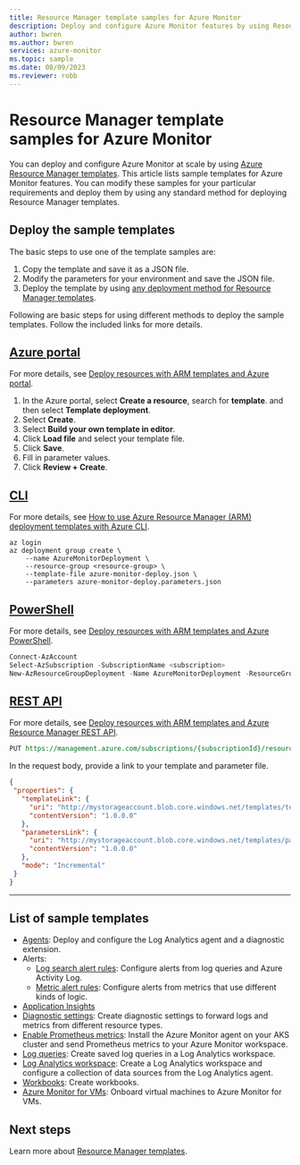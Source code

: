 ```yaml
---
title: Resource Manager template samples for Azure Monitor
description: Deploy and configure Azure Monitor features by using Resource Manager templates.
author: bwren
ms.author: bwren
services: azure-monitor
ms.topic: sample
ms.date: 08/09/2023
ms.reviewer: robb
---
```

# Resource Manager template samples for Azure Monitor

You can deploy and configure Azure Monitor at scale by using [Azure Resource Manager templates](../azure-resource-manager/templates/syntax.md). This article lists sample templates for Azure Monitor features. You can modify these samples for your particular requirements and deploy them by using any standard method for deploying Resource Manager templates.

## Deploy the sample templates

The basic steps to use one of the template samples are:

1. Copy the template and save it as a JSON file.
2. Modify the parameters for your environment and save the JSON file.
3. Deploy the template by using [any deployment method for Resource Manager templates](../azure-resource-manager/templates/deploy-portal.md).

Following are basic steps for using different methods to deploy the sample templates. Follow the included links for more details.

## [Azure portal](#tab/portal)

For more details, see [Deploy resources with ARM templates and Azure portal](../azure-resource-manager/templates/deploy-portal.md).

1. In the Azure portal, select **Create a resource**, search for **template**. and then select **Template deployment**.
2. Select **Create**.
4. Select **Build your own template in editor**.
5. Click **Load file** and select your template file.
6. Click **Save**.
7. Fill in parameter values.
8. Click **Review + Create**.

## [CLI](#tab/cli)

For more details, see [How to use Azure Resource Manager (ARM) deployment templates with Azure CLI](../azure-resource-manager/templates/deploy-cli.md).

```azurecli
az login
az deployment group create \
    --name AzureMonitorDeployment \
    --resource-group <resource-group> \
    --template-file azure-monitor-deploy.json \
    --parameters azure-monitor-deploy.parameters.json
```

## [PowerShell](#tab/powershell)

For more details, see [Deploy resources with ARM templates and Azure PowerShell](../azure-resource-manager/templates/deploy-powershell.md).

```powershell
Connect-AzAccount
Select-AzSubscription -SubscriptionName <subscription>
New-AzResourceGroupDeployment -Name AzureMonitorDeployment -ResourceGroupName <resource-group> -TemplateFile azure-monitor-deploy.json -TemplateParameterFile azure-monitor-deploy.parameters.json
```

## [REST API](#tab/api)

For more details, see [Deploy resources with ARM templates and Azure Resource Manager REST API](../azure-resource-manager/templates/deploy-rest.md).

```rest
PUT https://management.azure.com/subscriptions/{subscriptionId}/resourcegroups/{resourceGroupName}/providers/Microsoft.Resources/deployments/{deploymentName}?api-version=2020-10-01
```

In the request body, provide a link to your template and parameter file.

```json
{
 "properties": {
   "templateLink": {
     "uri": "http://mystorageaccount.blob.core.windows.net/templates/template.json",
     "contentVersion": "1.0.0.0"
   },
   "parametersLink": {
     "uri": "http://mystorageaccount.blob.core.windows.net/templates/parameters.json",
     "contentVersion": "1.0.0.0"
   },
   "mode": "Incremental"
 }
}
```

---

## List of sample templates

- [Agents](agents/resource-manager-agent.md): Deploy and configure the Log Analytics agent and a diagnostic extension.
- Alerts:
  - [Log search alert rules](alerts/resource-manager-alerts-log.md): Configure alerts from log queries and Azure Activity Log.
  - [Metric alert rules](alerts/resource-manager-alerts-metric.md): Configure alerts from metrics that use different kinds of logic.
- [Application Insights](app/resource-manager-app-resource.md)
- [Diagnostic settings](essentials/resource-manager-diagnostic-settings.md): Create diagnostic settings to forward logs and metrics from different resource types.
- [Enable Prometheus metrics](containers/kubernetes-monitoring-enable.md?tabs=arm#enable-prometheus-and-grafana): Install the Azure Monitor agent on your AKS cluster and send Prometheus metrics to your Azure Monitor workspace.
- [Log queries](logs/resource-manager-log-queries.md): Create saved log queries in a Log Analytics workspace.
- [Log Analytics workspace](logs/resource-manager-workspace.md): Create a Log Analytics workspace and configure a collection of data sources from the Log Analytics agent.
- [Workbooks](visualize/resource-manager-workbooks.md): Create workbooks.
- [Azure Monitor for VMs](vm/resource-manager-vminsights.md): Onboard virtual machines to Azure Monitor for VMs.

## Next steps

Learn more about [Resource Manager templates](../azure-resource-manager/templates/overview.md).
